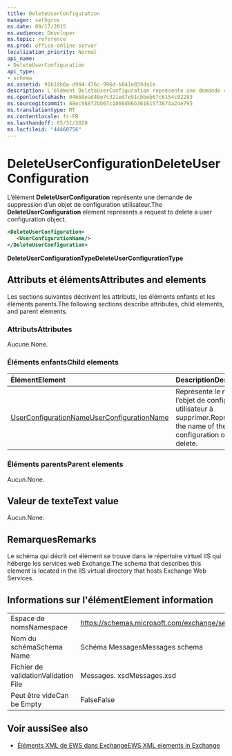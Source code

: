 ```yaml
---
title: DeleteUserConfiguration
manager: sethgros
ms.date: 09/17/2015
ms.audience: Developer
ms.topic: reference
ms.prod: office-online-server
localization_priority: Normal
api_name:
- DeleteUserConfiguration
api_type:
- schema
ms.assetid: 91b18b6a-d904-476c-996d-b041e859da1e
description: L’élément DeleteUserConfiguration représente une demande de suppression d’un objet de configuration utilisateur.
ms.openlocfilehash: 04668ead48e7c321ed7e91cbbeb67c6154c02283
ms.sourcegitcommit: 88ec988f2bb67c1866d06b361615f3674a24e795
ms.translationtype: MT
ms.contentlocale: fr-FR
ms.lasthandoff: 05/31/2020
ms.locfileid: "44460756"
---
```

# <a name="deleteuserconfiguration"></a><span data-ttu-id="1fb2d-103">DeleteUserConfiguration</span><span class="sxs-lookup"><span data-stu-id="1fb2d-103">DeleteUserConfiguration</span></span>

<span data-ttu-id="1fb2d-104">L’élément **DeleteUserConfiguration** représente une demande de suppression d’un objet de configuration utilisateur.</span><span class="sxs-lookup"><span data-stu-id="1fb2d-104">The **DeleteUserConfiguration** element represents a request to delete a user configuration object.</span></span> 
  
```xml
<DeleteUserConfiguration>
   <UserConfigurationName/>
</DeleteUserConfiguration>
```

 <span data-ttu-id="1fb2d-105">**DeleteUserConfigurationType**</span><span class="sxs-lookup"><span data-stu-id="1fb2d-105">**DeleteUserConfigurationType**</span></span>
## <a name="attributes-and-elements"></a><span data-ttu-id="1fb2d-106">Attributs et éléments</span><span class="sxs-lookup"><span data-stu-id="1fb2d-106">Attributes and elements</span></span>

<span data-ttu-id="1fb2d-107">Les sections suivantes décrivent les attributs, les éléments enfants et les éléments parents.</span><span class="sxs-lookup"><span data-stu-id="1fb2d-107">The following sections describe attributes, child elements, and parent elements.</span></span>
  
### <a name="attributes"></a><span data-ttu-id="1fb2d-108">Attributs</span><span class="sxs-lookup"><span data-stu-id="1fb2d-108">Attributes</span></span>

<span data-ttu-id="1fb2d-109">Aucune.</span><span class="sxs-lookup"><span data-stu-id="1fb2d-109">None.</span></span>
  
### <a name="child-elements"></a><span data-ttu-id="1fb2d-110">Éléments enfants</span><span class="sxs-lookup"><span data-stu-id="1fb2d-110">Child elements</span></span>

|<span data-ttu-id="1fb2d-111">**Élément**</span><span class="sxs-lookup"><span data-stu-id="1fb2d-111">**Element**</span></span>|<span data-ttu-id="1fb2d-112">**Description**</span><span class="sxs-lookup"><span data-stu-id="1fb2d-112">**Description**</span></span>|
|:-----|:-----|
|[<span data-ttu-id="1fb2d-113">UserConfigurationName</span><span class="sxs-lookup"><span data-stu-id="1fb2d-113">UserConfigurationName</span></span>](userconfigurationname.md) <br/> |<span data-ttu-id="1fb2d-114">Représente le nom de l’objet de configuration utilisateur à supprimer.</span><span class="sxs-lookup"><span data-stu-id="1fb2d-114">Represents the name of the user configuration object to delete.</span></span>  <br/> |
   
### <a name="parent-elements"></a><span data-ttu-id="1fb2d-115">Éléments parents</span><span class="sxs-lookup"><span data-stu-id="1fb2d-115">Parent elements</span></span>

<span data-ttu-id="1fb2d-116">Aucun.</span><span class="sxs-lookup"><span data-stu-id="1fb2d-116">None.</span></span>
  
## <a name="text-value"></a><span data-ttu-id="1fb2d-117">Valeur de texte</span><span class="sxs-lookup"><span data-stu-id="1fb2d-117">Text value</span></span>

<span data-ttu-id="1fb2d-118">Aucun.</span><span class="sxs-lookup"><span data-stu-id="1fb2d-118">None.</span></span>
  
## <a name="remarks"></a><span data-ttu-id="1fb2d-119">Remarques</span><span class="sxs-lookup"><span data-stu-id="1fb2d-119">Remarks</span></span>

<span data-ttu-id="1fb2d-120">Le schéma qui décrit cet élément se trouve dans le répertoire virtuel IIS qui héberge les services web Exchange.</span><span class="sxs-lookup"><span data-stu-id="1fb2d-120">The schema that describes this element is located in the IIS virtual directory that hosts Exchange Web Services.</span></span>
  
## <a name="element-information"></a><span data-ttu-id="1fb2d-121">Informations sur l'élément</span><span class="sxs-lookup"><span data-stu-id="1fb2d-121">Element information</span></span>

|||
|:-----|:-----|
|<span data-ttu-id="1fb2d-122">Espace de noms</span><span class="sxs-lookup"><span data-stu-id="1fb2d-122">Namespace</span></span>  <br/> |https://schemas.microsoft.com/exchange/services/2006/messages  <br/> |
|<span data-ttu-id="1fb2d-123">Nom du schéma</span><span class="sxs-lookup"><span data-stu-id="1fb2d-123">Schema Name</span></span>  <br/> |<span data-ttu-id="1fb2d-124">Schéma Messages</span><span class="sxs-lookup"><span data-stu-id="1fb2d-124">Messages schema</span></span>  <br/> |
|<span data-ttu-id="1fb2d-125">Fichier de validation</span><span class="sxs-lookup"><span data-stu-id="1fb2d-125">Validation File</span></span>  <br/> |<span data-ttu-id="1fb2d-126">Messages. xsd</span><span class="sxs-lookup"><span data-stu-id="1fb2d-126">Messages.xsd</span></span>  <br/> |
|<span data-ttu-id="1fb2d-127">Peut être vide</span><span class="sxs-lookup"><span data-stu-id="1fb2d-127">Can be Empty</span></span>  <br/> |<span data-ttu-id="1fb2d-128">False</span><span class="sxs-lookup"><span data-stu-id="1fb2d-128">False</span></span>  <br/> |
   
## <a name="see-also"></a><span data-ttu-id="1fb2d-129">Voir aussi</span><span class="sxs-lookup"><span data-stu-id="1fb2d-129">See also</span></span>

- [<span data-ttu-id="1fb2d-130">Éléments XML de EWS dans Exchange</span><span class="sxs-lookup"><span data-stu-id="1fb2d-130">EWS XML elements in Exchange</span></span>](ews-xml-elements-in-exchange.md)

